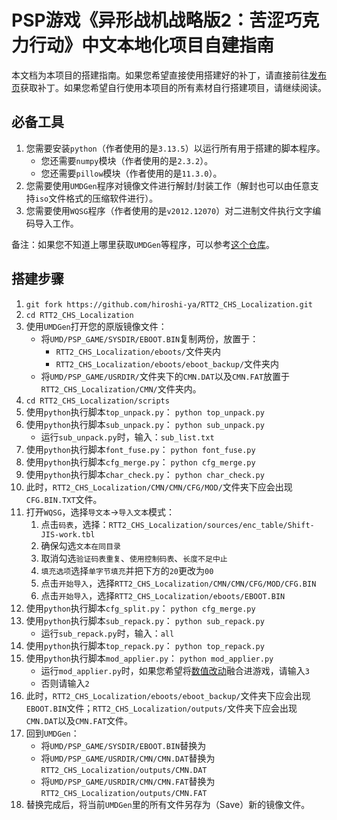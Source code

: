 # PSP游戏《异形战机战略版2：苦涩巧克力行动》中文本地化项目自建指南

本文档为本项目的搭建指南。如果您希望直接使用搭建好的补丁，请直接前往[发布页](https://github.com/hiroshi-ya/RTT2_CHS_Localization/releases)获取补丁。如果您希望自行使用本项目的所有素材自行搭建项目，请继续阅读。

## 必备工具

1) 您需要安装`python`（作者使用的是`3.13.5`）以运行所有用于搭建的脚本程序。
   - 您还需要`numpy`模块（作者使用的是`2.3.2`）。
   - 您还需要`pillow`模块（作者使用的是`11.3.0`）。
2) 您需要使用`UMDGen`程序对镜像文件进行解封/封装工作（解封也可以由任意支持`iso`文件格式的压缩软件进行）。
3) 您需要使用`WQSG`程序（作者使用的是`v2012.12070`）对二进制文件执行文字编码导入工作。

备注：如果您不知道上哪里获取`UMDGen`等程序，可以参考[这个仓库](https://github.com/Little-Data/Gametoolkit/releases/tag/V1.0)。

## 搭建步骤

1) `git fork https://github.com/hiroshi-ya/RTT2_CHS_Localization.git`
2) `cd RTT2_CHS_Localization`
3) 使用`UMDGen`打开您的原版镜像文件：
   - 将`UMD/PSP_GAME/SYSDIR/EBOOT.BIN`复制两份，放置于：
     -  `RTT2_CHS_Localization/eboots/`文件夹内 
     -  `RTT2_CHS_Localization/eboots/eboot_backup/`文件夹内
   - 将`UMD/PSP_GAME/USRDIR/`文件夹下的`CMN.DAT`以及`CMN.FAT`放置于`RTT2_CHS_Localization/CMN/`文件夹内。
4) `cd RTT2_CHS_Localization/scripts`
5) 使用`python`执行脚本`top_unpack.py`：
   `python top_unpack.py`
6) 使用`python`执行脚本`sub_unpack.py`：
   `python sub_unpack.py`
   - 运行`sub_unpack.py`时，输入：`sub_list.txt`
7) 使用`python`执行脚本`font_fuse.py`：
   `python font_fuse.py`
8) 使用`python`执行脚本`cfg_merge.py`：
    `python cfg_merge.py`
9)  使用`python`执行脚本`char_check.py`：
    `python char_check.py`
10) 此时，`RTT2_CHS_Localization/CMN/CMN/CFG/MOD/`文件夹下应会出现`CFG.BIN.TXT`文件。
11) 打开`WQSG`，选择`导文本`->`导入文本`模式：
    1) 点击`码表`，选择：`RTT2_CHS_Localization/sources/enc_table/Shift-JIS-work.tbl`
    2) 确保勾选`文本在同目录`
    3) 取消勾选`验证码表重复`、`使用控制码表`、`长度不足中止`
    4) `填充选项`选择`单字节填充`并把下方的`20`更改为`00`
    5) 点击`开始导入`，选择`RTT2_CHS_Localization/CMN/CMN/CFG/MOD/CFG.BIN`
    6) 点击`开始导入`，选择`RTT2_CHS_Localization/eboots/EBOOT.BIN`
12) 使用`python`执行脚本`cfg_split.py`：
    `python cfg_merge.py`
13) 使用`python`执行脚本`sub_repack.py`：
    `python sub_repack.py`
    - 运行`sub_repack.py`时，输入：`all`
14) 使用`python`执行脚本`top_repack.py`：
    `python top_repack.py`
15) 使用`python`执行脚本`mod_applier.py`：
    `python mod_applier.py`
    - 运行`mod_applier.py`时，如果您希望将[数值改动](STATSMOD.md)融合进游戏，请输入`3`
    - 否则请输入`2`
16) 此时，`RTT2_CHS_Localization/eboots/eboot_backup/`文件夹下应会出现`EBOOT.BIN`文件；`RTT2_CHS_Localization/outputs/`文件夹下应会出现`CMN.DAT`以及`CMN.FAT`文件。
17) 回到`UMDGen`：
    - 将`UMD/PSP_GAME/SYSDIR/EBOOT.BIN`替换为
    - 将`UMD/PSP_GAME/USRDIR/CMN/CMN.DAT`替换为`RTT2_CHS_Localization/outputs/CMN.DAT`
    - 将`UMD/PSP_GAME/USRDIR/CMN/CMN.FAT`替换为`RTT2_CHS_Localization/outputs/CMN.FAT`
18) 替换完成后，将当前`UMDGen`里的所有文件另存为（Save）新的镜像文件。
